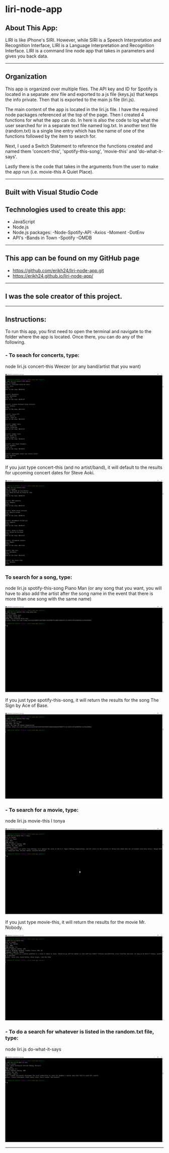# liri-node-app


## About This App:

LIRI is like iPhone's SIRI. However, while SIRI is a Speech Interpretation and Recognition Interface, LIRI is a Language Interpretation and Recognition Interface. LIRI is a command line node app that takes in parameters and gives you back data.

****

## Organization 
This app is organized over multiple files. The API key and ID for Spotify is located in a separate .env file and exported to a js file (keys.js) that keeps the info private. Then that is exported to the main js file (liri.js).

The main content of the app is located in the liri.js file. I have the required node packages referenced at the top of the page. Then I created 4 functions for what the app can do. In here is also the code to log what the user searched for in a separate text file named log.txt. In another text file (random.txt) is a single line entry which has the name of one of the functions followed by the item to search for. 

Next, I used a Switch Statement to reference the functions created and named them 'concert-this', 'spotify-this-song', 'movie-this' and 'do-what-it-says'.

Lastly there is the code that takes in the arguments from the user to make the app run (i.e. movie-this A Quiet Place). 

****

## Built with Visual Studio Code

## Technologies used to create this app:
- JavaScript
- Node.js
- Node.js packages: 
    -Node-Spotify-API
    -Axios
    -Moment
    -DotEnv
- API's
    -Bands in Town
    -Spotify
    -OMDB 

****

## This app can be found on my GitHub page
- https://github.com/erikh24/liri-node-app.git
- https://erikh24.github.io/liri-node-app/

****

 ## I was the sole creator of this project.
 
****


## Instructions:

 To run this app, you first need to open the terminal and navigate to the folder where the app is located. Once there, you can do any of the following.

### - To seach for concerts, type:
node liri.js concert-this Weezer (or any band/artist that you want)

![image](./pictures/concert-this-weezer.png)

    
If you just type concert-this (and no artist/band), it will default to the results for upcoming concert dates for Steve Aoki.

![image](./pictures/concert-this.png)




### To search for a song, type:
node liri.js spotify-this-song Piano Man (or any song that you want, you will have to also add the artist after the song name in the event that there is more than one song with the same name)

![image](./pictures/spotify-this-song-piano-man.png)

If you just type spotify-this-song, it will return the results for the song The Sign by Ace of Base.

![image](./pictures/spotify-this-song.png)


### - To search for a movie, type:
node liri.js movie-this I tonya

![image](./pictures/movie-this-i-tonya.png)

If you just type movie-this, it will return the results for the movie Mr. Nobody.

![image](./pictures/movie-this.png)


### - To do a search for whatever is listed in the random.txt file, type:
node liri.js do-what-it-says

![image](/pictures/do-what-it-says.png)

****


